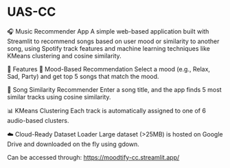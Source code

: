 # UAS-CC
🎧 Music Recommender App
A simple web-based application built with Streamlit to recommend songs based on user mood or similarity to another song, using Spotify track features and machine learning techniques like KMeans clustering and cosine similarity.

🔧 Features
🎵 Mood-Based Recommendation
Select a mood (e.g., Relax, Sad, Party) and get top 5 songs that match the mood.

🔁 Song Similarity Recommender
Enter a song title, and the app finds 5 most similar tracks using cosine similarity.

📊 KMeans Clustering
Each track is automatically assigned to one of 6 audio-based clusters.

☁️ Cloud-Ready Dataset Loader
Large dataset (>25MB) is hosted on Google Drive and downloaded on the fly using gdown.

Can be accessed through: https://moodtify-cc.streamlit.app/
